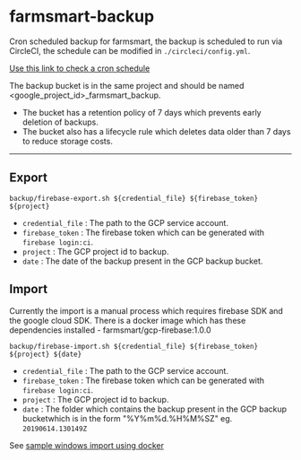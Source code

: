 # farmsmart-backup

Cron scheduled backup for farmsmart, the backup is scheduled to run via CircleCI, the schedule can be modified in `./circleci/config.yml`.

[Use this link to check a cron schedule](https://crontab.guru/#0_1_*_*_*`)

The backup bucket is in the same project and should be named <google_project_id>_farmsmart_backup.

- The bucket has a retention policy of 7 days which prevents early deletion of backups.
- The bucket also has a lifecycle rule which deletes data older than 7 days to reduce storage costs.

---

## Export

`backup/firebase-export.sh ${credential_file} ${firebase_token} ${project}`

- `credential_file` : The path to the GCP service account.
- `firebase_token` : The firebase token which can be generated with `firebase login:ci`.
- `project` : The GCP project id to backup.
- `date` : The date of the backup present in the GCP backup bucket.

## Import

Currently the import is a manual process which requires firebase SDK and the google cloud SDK. There is a docker image which has these dependencies installed - farmsmart/gcp-firebase:1.0.0

`backup/firebase-import.sh ${credential_file} ${firebase_token} ${project} ${date}`

- `credential_file` : The path to the GCP service account.
- `firebase_token` : The firebase token which can be generated with `firebase login:ci`.
- `project` : The GCP project id to backup.
- `date` : The folder which contains the backup present in the GCP backup bucketwhich is in the form "%Y%m%d.%H%M%SZ" eg. `20190614.130149Z`

See [sample windows import using docker](README_windows_import.md)

